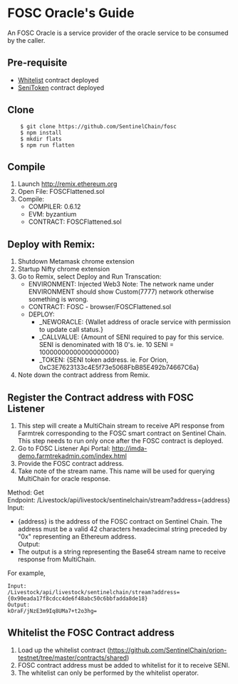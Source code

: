 # FOSC Oracle's Guide

An FOSC Oracle is a service provider of the oracle service to be consumed by the caller.

## Pre-requisite

-   [Whitelist](./developer-guide-whitelist.md) contract deployed 
-   [SeniToken](./developer-guide-senitoken.md) contract deployed

## Clone

```
    $ git clone https://github.com/SentinelChain/fosc
    $ npm install
    $ mkdir flats
    $ npm run flatten
```
## Compile

1.  Launch http://remix.ethereum.org
2.  Open File: FOSCFlattened.sol
3.  Compile:
    - COMPILER: 0.6.12
    - EVM: byzantium
    - CONTRACT: FOSCFlattened.sol

## Deploy with Remix:
1. Shutdown Metamask chrome extension
2. Startup Nifty chrome extension
3. Go to Remix, select Deploy and Run Transcation:
   - ENVIRONMENT: Injected Web3
    Note: The network name under ENVIRONMENT should show Custom(7777) network otherwise something is wrong.
    - CONTRACT: FOSC - browser/FOSCFlattened.sol
    - DEPLOY:
        - _NEWORACLE: {Wallet address of oracle service with permission to update call status.}
        - _CALLVALUE: {Amount of SENI required to pay for this service. SENI is denominated with 18 0's. ie. 10 SENI = 10000000000000000000}
        - _TOKEN: {SENI token address. ie. For Orion, 0xC3E7623133c4E5f73e5068FbB85E492b74667C6a}
4. Note down the contract address from Remix.

## Register the Contract address with FOSC Listener

1. This step will create a MultiChain stream to receive API response from Farmtrek corresponding to the FOSC smart contract on Sentinel Chain. This step needs to run only once after the FOSC contract is deployed.
2. Go to FOSC Listener Api Portal: http://imda-demo.farmtrekadmin.com/index.html
3. Provide the FOSC contract address.
4. Take note of the stream name. This name will be used for querying MultiChain for oracle response.

Method: Get  
Endpoint: /Livestock/api/livestock/sentinelchain/stream?address={address}  
Input:  
- {address} is the address of the FOSC contract on Sentinel Chain. The address must be a valid 42 characters hexadecimal string preceded by "0x" representing an Ethereum address.  
Output:  
- The output is a string representing the Base64 stream name to receive response from MultiChain.  

For example,  
```
Input:  
/Livestock/api/livestock/sentinelchain/stream?address={0x90eada17f8cdcc4de6f48abc50c6bbfadda8de18}  
Output:  
kOraF/jNzE3m9Iq8UMa7+t2o3hg=  
```

## Whitelist the FOSC Contract address

1. Load up the whitelist contract (https://github.com/SentinelChain/orion-testnet/tree/master/contracts/shared)
2. FOSC contract address must be added to whitelist for it to receive SENI. 
3. The whitelist can only be performed by the whitelist operator.
